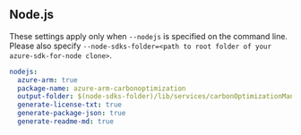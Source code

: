 ## Node.js

These settings apply only when `--nodejs` is specified on the command line.
Please also specify `--node-sdks-folder=<path to root folder of your azure-sdk-for-node clone>`.

``` yaml $(nodejs)
nodejs:
  azure-arm: true
  package-name: azure-arm-carbonoptimization
  output-folder: $(node-sdks-folder)/lib/services/carbonOptimizationManagement
  generate-license-txt: true
  generate-package-json: true
  generate-readme-md: true
```

